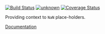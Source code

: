 [![Build Status](https://travis-ci.org/milktrader/unknown.jl.png)](https://travis-ci.org/milktrader/unknown.jl)
[![unknown](http://pkg.julialang.org/badges/unknown_0.4.svg)](http://pkg.julialang.org/?pkg=unknown&ver=0.4)
[![Coverage Status](https://img.shields.io/coveralls/milktrader/unknown.jl.svg)](https://coveralls.io/r/milktrader/unknown.jl)

Providing context to `NaN` place-holders.

[Documentation](http://unknown.readthedocs.org/en/latest/)
